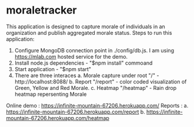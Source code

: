 # moraletracker
This application is designed to capture morale of individuals in an organization and publish aggregated morale status. 
Steps to run this application:
1. Configure MongoDB connection point in ./config/db.js. I am using https://mlab.com hosted service for the demo.
2. Install node.js dependencies - "$npm install" commoand 
3. Start application - "$npm start"
4. There are three interaces
  a. Morale capture under root "/" - http://localhost:8088/
  b. Report "/report" - color coded visualization of Green, Yellow and Red Morale.
  c. Heatmap "/heatmap" - Rain drop heatmap repersenting Morale

Online demo : https://infinite-mountain-67206.herokuapp.com/
Reports :
a. https://infinite-mountain-67206.herokuapp.com/report
b. https://infinite-mountain-67206.herokuapp.com/heatmap
